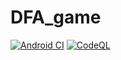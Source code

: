 # DFA_game

[![Android CI](https://github.com/clutzyninja/DFA_game/actions/workflows/android.yml/badge.svg?branch=masrik_dahir)](https://github.com/clutzyninja/DFA_game/actions/workflows/android.yml) [![CodeQL](https://github.com/clutzyninja/DFA_game/actions/workflows/codeql-analysis.yml/badge.svg?branch=masrik_dahir)](https://github.com/clutzyninja/DFA_game/actions/workflows/codeql-analysis.yml) 

